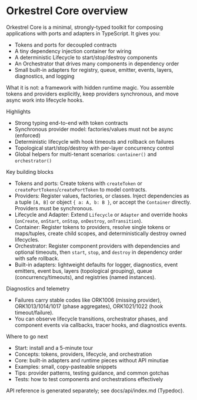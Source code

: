 # Orkestrel Core overview

Orkestrel Core is a minimal, strongly-typed toolkit for composing applications with ports and adapters in TypeScript. It gives you:

- Tokens and ports for decoupled contracts
- A tiny dependency injection container for wiring
- A deterministic Lifecycle to start/stop/destroy components
- An Orchestrator that drives many components in dependency order
- Small built-in adapters for registry, queue, emitter, events, layers, diagnostics, and logging

What it is not: a framework with hidden runtime magic. You assemble tokens and providers explicitly, keep providers synchronous, and move async work into lifecycle hooks.

Highlights
- Strong typing end-to-end with token contracts
- Synchronous provider model: factories/values must not be async (enforced)
- Deterministic lifecycle with hook timeouts and rollback on failures
- Topological start/stop/destroy with per-layer concurrency control
- Global helpers for multi-tenant scenarios: `container()` and `orchestrator()`

Key building blocks
- Tokens and ports: Create tokens with `createToken` or `createPortTokens`/`createPortToken` to model contracts.
- Providers: Register values, factories, or classes. Inject dependencies as a tuple `[A, B]` or object `{ a: A, b: B }`, or accept the `Container` directly. Providers must be synchronous.
- Lifecycle and Adapter: Extend `Lifecycle` or `Adapter` and override hooks (`onCreate`, `onStart`, `onStop`, `onDestroy`, `onTransition`).
- Container: Register tokens to providers, resolve single tokens or maps/tuples, create child scopes, and deterministically destroy owned lifecycles.
- Orchestrator: Register component providers with dependencies and optional timeouts, then `start`, `stop`, and `destroy` in dependency order with safe rollback.
- Built-in adapters: lightweight defaults for logger, diagnostics, event emitters, event bus, layers (topological grouping), queue (concurrency/timeouts), and registries (named instances).

Diagnostics and telemetry
- Failures carry stable codes like ORK1006 (missing provider), ORK1013/1014/1017 (phase aggregates), ORK1021/1022 (hook timeout/failure).
- You can observe lifecycle transitions, orchestrator phases, and component events via callbacks, tracer hooks, and diagnostics events.

Where to go next
- Start: install and a 5-minute tour
- Concepts: tokens, providers, lifecycle, and orchestration
- Core: built-in adapters and runtime pieces without API minutiae
- Examples: small, copy-pasteable snippets
- Tips: provider patterns, testing guidance, and common gotchas
- Tests: how to test components and orchestrations effectively

API reference is generated separately; see docs/api/index.md (Typedoc).
